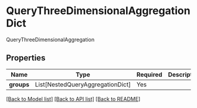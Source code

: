 # QueryThreeDimensionalAggregationDict

QueryThreeDimensionalAggregation

## Properties
| Name | Type | Required | Description |
| ------------ | ------------- | ------------- | ------------- |
**groups** | List[NestedQueryAggregationDict] | Yes |  |


[[Back to Model list]](../../../README.md#models-v2-link) [[Back to API list]](../../../README.md#documentation-for-api-endpoints) [[Back to README]](../../../README.md)
